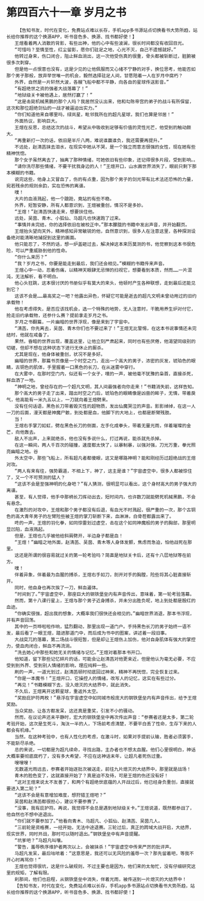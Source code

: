 # 第四百六十一章 岁月之书
        【告知书友，时代在变化，免费站点难以长存，手机app多书源站点切换看书大势所趋，站长给你推荐的这个换源APP，听书音色多、换源、找书都好使！】
       王煊看着两人消散的背影，有些出神，他的心中有些波澜，很长时间都没有收回目光。
       “可惜吗？至情至性，红尘留影，愿你们驻足之地，心光不灭，自己不遗憾就好。”
       他转过身来，伤口闭合，阻止鲜血淌出，这一次他受伤真的很重，骨头都被斩断过，脏腑被很多次刺穿。
       但是他一点恨意也没有，这是少见的让他佩服而又心绪不宁静的对手，换位思考，他能否如那个男子那般，放弃举世唯一的机会，毅然选择驻足人间，甘愿陪着一人在岁月中腐朽？
       外界，自然是一片轩然大波，各艘飞船中都不平静，向各自的星球传送影音。”
       “有超绝世之资的强者大战落幕了！”
       “地狱级关卡被他遇上，居然打赢了！”
       “这是击毙机械黑鹏的那个人吗？我居然没认出来，他和勾陈帝宫的弟子的战斗有所保留，这次和那位超绝剑仙的一战才被逼迫出实力。”
       “你们知道他来自哪里吗，绿岚星，毗邻我所在的超凡星球，我们也算是邻居！”
       外面热议，影响巨大。
       王煊在反思，总结这次的战斗，希望从中吸收到足够有价值的灵性光芒，他受到的触动颇大。
       “再重新打一次的话，依旧是半斤八两，难说谁赢谁负，我还需要再提升。”
       不远处，赵清菡抹去泪水，在现实中她从不哭，是一个独立而意志很强的女性，现在她有些精神恍惚。
       那个女子虽然离去了，抽离了那种情绪，可她依旧有些印象，还记得很多片段，受到影响。。
       “请你洗尽那些情绪，不要干扰我身边的人！”王煊开口，山水画世界消失了，眼前只剩下那本模糊的书籍。
       说完这些，他身上又冒血了，伤的有点重，因为那个男子的剑光带有比术法还恐怖的力量，宛若残余的规则余韵，实在恐怖的离谱。
       噗！
       大片的血液溅起，他一个踉跄，竟站的有些不稳。
       外界，短暂安静，所有人都意识到，王煊被重创，情况不是多妙。
       “王煊！”赵清菡快速走来，想要扶住他。
       远处，吴茵、青木、小狐仙、马超凡也快速跑了过来。
       “事情并未完结，你的选择依旧在被校正中。”那本朦胧的书籍中发出声音，并开始翻页。
       王煊抬头望向天外，精神感知异常敏锐的他，自然意识到，很多人在注意这里，各种探测设备绝对能清晰地捕捉到这里的画面。
       他只能忍了，不然的话，想一炉盖砸过去，解决掉这本来历莫测的书，他觉察到这本书很危险，可以严重威胁到他的性命。
       “你什么来历？”
       “我？岁月之书，你要是能走到最后，我们还会相见。”模糊的书籍传来声音。
       王煊心中一动，忍着伤痛，以精神天眼肆无忌惮的扫视它，想要看到本质，然而……一片混沌，无法解析，看不明白。
       他心头狂跳，这本很讨厌的书册似乎有莫大的来头，他顿时产生各种联想，走到最后还能见到它？
       这该不会是……最高奖之一吧？他露出异色，怀疑它可能是逝去的超凡文明未曾动用过的旧约承载物！
       他在考虑得失，是否应该找机会，选一个特殊的地势，无人注意时，干脆用养生炉对付它，抢走旧约承载物，还参什么赛？提前拿走岁月之书。
       岁月之书翻篇，一片幽暗的世界浮现，像是来到了宇宙中。
       “清菡，你先离去，吴茵、青木你们也不要过来了！”王煊无比警惕，在这本书说事情还未完结时，他就在戒备了。
       果然，昏暗的世界出现，覆盖这里，让他立刻严肃起来，同时也有些厌倦，他渴望同级别的切磋，但却不想在这种状态下进行无休止的厮杀。
       尤其是现在，他身体被重创，状况不是多好。
       幽暗的世界，那篇书页像是一个时空之门，走出一个高大的男子，浓密的灰发，琥珀色的眼睛，古铜色的肌体，手里握着一口黑色的长刀，在从迷雾中穿行。
       在大雾中，在那时空门内，似还有一个女子，噗的一声，被他毫不犹豫的枭首，直接杀死，鲜血洒了一地。
       “神明之地，曾经存在的一个超凡文明，其人间最强者向你走来！”书籍消失前，这样告知。
       那个高大的男子走了出来，踏出时空之门后，琥珀色的眼睛像是凶兽的眸子，无情，带着戾气，他高能有一米九五以上，一刀就向着王煊劈来。
       没有任何话语，黑色长刀带着毁灭性的超物质，发出仙魔哭泣的声音。影影绰绰，在这一人一刀的后面，漫天都是神魔尸骸，到处都是血，他脚下的大地上，也都是断臂残肢。
       当！
       王煊右手掌刀如虹，劈在黑色长刀的侧面，左手化成拳头，带着无量光雨，伴着璀璨的金芒，向他轰去。
       敌人不出声，上来就绝杀，他也没有多说什么，打过再说，能杀就先杀掉。
       在这一瞬间，两人千百次的碰撞，速度都太快了，以暴制暴，以强对强，刀光万重，拳光照亮幽暗之地。谷
       外太空中，那些飞船上，所有超凡者都傻眼，这又是哪路神明？能和刚经历过超绝战的王煊对攻。
       “两人有来有往，强势霸道，不相上下，神了，这主是谁？”宇宙虚空中，很多人都被惊住了，又一个不可预测的猛人？
       “这该不会是至强神明的化身吧？”有人猜测，很明显可以看出，这个身材高大的男子强大的离谱。
       甚至，有人觉得，他手中那柄长刀挥动出去，短时间内，也许数刀就能劈死机械黑鹏，不会有悬念。
       在激烈的对攻中，王煊和那个男子都没有后退，有血光不时溅起，很严重的一次，那个古铜色的高大青年男子的左臂险些被王煊的掌刀斩断下来，血淋淋，白骨茬都露出来了。
       咚的一声，王煊的羽化拳，如同惊雷划过虚空，击在这个如同神魔般的男子的胸部，那里明显凹陷，血液溅起。
       但是，王煊也几乎被他给斜肩劈开，半边身子都是血！
       “王煊！”幽暗之地外面，赵清菡、吴茵、青木等人身体发颤，焦虑而急迫，怕他战死在那里。
       这还是所谓的很容易就过关的第一轮考验吗？简直是地狱关卡后，还有十八层地狱等在前方。
       噗！
       伴着异象，伴着最为血腥的搏杀，王煊右手如刀，剖开对手的胸膛，险些将其心脏直接斩开。
       同时，他自身也再次挨了一刀，鲜血遍体。
       “时间到了。”宇宙虚空中，那座巨大的钢铁堡垒内有声音传出，意味着，第一轮考验落幕。
       然而，第十八课行星上，王煊与那个男子近身搏杀，并未分出胜负呢，地上到处都是殷红的血迹。
       “你确实很强，超出我的想象，大概率我们很快还会相见的。”幽暗世界消退，那本书浮现，并有声音回荡。
       其中的一页哗啦啦作响，猛烈翻动，那里出现一道门户。手持黑色长刀的男子始终一语不发，最后看了一眼王煊，踏进那道门中，而后成为书中的图案，讲述着一段旧事。
       大战突兀的落幕，第二场战斗很短暂，但是却让王煊伤上加伤，他对自身肌体有强大的掌控力，使血肉闭合，鲜血不再流淌。
       “洗去她心中那些和她无关的情绪与记忆。”王煊对着那本书开口。
       他知道，留下那些记忆碎片的话，可能会让赵清菡对他更亲近，但是他认为毫无必要，不应受到到外界、受到别人情绪的影响，理应纯粹一些。
       刷的一声，一道光划过，赵清菡顿时彻底回过神来，精神不再恍惚，完全恢复过来。
       “你是一本魔书！”王煊开口，它操控人的情绪，改写人的记忆，这实在有些过分。
       “再见！”书籍模糊下去，没入熄灭的大结界中，就此消失。
       不久后，王煊离开这颗星球，重返外太空。
       “奖励庇护符两枚！”悬浮在宇宙虚空中如同城市般庞大的钢铁堡垒内有声音传出，给予王煊奖励。
       当众奖励，让各方都发呆，这还真是重奖，引发不小的骚动。
       然而，在议论声还未平静时，宏大的钢铁堡垒中再次传出声音：“参赛者还是太多，第二轮考验开始，这次是生死斗，淘汰一半的人，下场前考虑清楚，不要平白丢了性命，生存下来的人都会有机缘。”
       当然，在这种考验中，也有人性化的考虑，在激斗时，如果对手提前认输，胜者必须罢手，不能斩尽杀绝。
       总的来说，一切都是为超凡续命，寻找出路，主办者也不想太血腥。他们心里很明白，神话大概率要彻底腐朽了，没有多大希望，不应在这神话末年，让超凡者死伤过重。
       嗖嗖嗖！
       无数道光雨远去，参赛者开始逐批次被送走，前往九片熄灭的大结界中，那里就是战场！
       青木的脸色变了，这就直接开始了？真是迫不及待，可是王煊的伤还没有好！
       “这对王煊来说太不友善了，和两个有超绝世底蕴的人开战过后，他已经身负重创，直接就要进入第二轮？”
       “这该不会是有意增加难度，想狩猎王煊吧？”
       吴茵和赵清菡都很担心，建议不要参赛了。
       “没事，我有庇护符。再说，我觉得不会总是遇到地狱级关卡。”王煊说道，既然都参战了，他自然也不想中途退出。
       “你们就不要参加了。”他看向青木、马超凡、小狐仙、赵清菡、吴茵几人。
       “三前轮是资格赛，一经开始，无法中途退赛。三轮过后，真正的跨域大战开启，大结界，现实世界，同时开战，那时可以随时退出。”钢铁堡垒中有声音提醒。
       “坑爹吧？”马超凡叫嚷。
       “警告，羞辱秩序维护者两次以上，会被抹杀！”宇宙虚空中传来严厉的批评声。
       马超凡发呆，最后咕哝着：“这意思是，我还可以无风险的羞辱一次？那先留着吧，等我不开心时再骂你！”
       王煊也觉得很坑，这是什么破规则，不过主要也是因为，他们来的太匆忙，没有仔细研究这里的规矩，了解有限。
       刹那间，他们也启程，从钢铁堡垒中消失，伴着光雨，被传送到一片熄灭的大结界中！
       【告知书友，时代在变化，免费站点难以长存，手机app多书源站点切换看书大势所趋，站长给你推荐的这个换源APP，听书音色多、换源、找书都好使！】